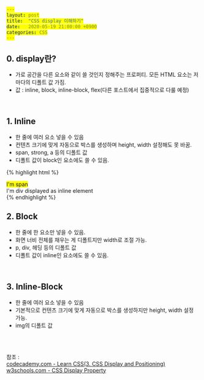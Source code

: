 ```yaml
---
layout: post
title:  "CSS display 이해하기"
date:   2020-05-19 21:00:00 +0900
categories: CSS
---
```


## 0. display란?
- 가로 공간을 다른 요소와 같이 쓸 것인지 정해주는 프로퍼티. 모든 HTML 요소는 저마다의 디폴트 값 가짐.
- 값 : inline, block, inline-block, flex(다른 포스트에서 집중적으로 다룰 예정)

<br/>

## 1. Inline
- 한 줄에 여러 요소 넣을 수 있음
- 컨텐츠 크기에 맞게 자동으로 박스를 생성하며 height, width 설정해도 못 바꿈. 
- span, strong, a 등의 디폴트 값
- 디폴트 값이 block인 요소에도 쓸 수 있음. 

{% highlight html %}
<head>
<style>
    span {
        background-color: yellow;
        width: 240px; /* 설정해도 소용 없음 */
    }

    div{
        background-color: blue;
        display: inline; /* 디폴트 값을 inline으로 바꿈 */
        width: 240px; /* 이제 설정해도 소용없음 */
    }
</style>
</head>

<body>
<span>I'm span</span>
<div>I'm div displayed as inline element<div>
</body>
</head>
{% endhighlight %}

<br/>

## 2. Block
- 한 줄에 한 요소만 넣을 수 있음.
- 화면 너비 전체를 채우는 게 디폴트지만 width로 조절 가능. 
- p, div, 헤딩 등의 디폴트 값
- 디폴트 값이 inline인 요소에도 쓸 수 있음.

<br/>

## 3. Inline-Block
- 한 줄에 여러 요소 넣을 수 있음
- 기본적으로 컨텐츠 크기에 맞게 자동으로 박스를 생성하지만 height, width 설정 가능.
- img의 디폴트 값



<br/><br/>

참조 :<br/>
[codecademy.com - Learn CSS(3. CSS Display and Positioning)](https://www.codecademy.com/learn/learn-css)<br/>
[w3schools.com - CSS Display Property](https://www.w3schools.com/cssref/pr_class_display.asp)